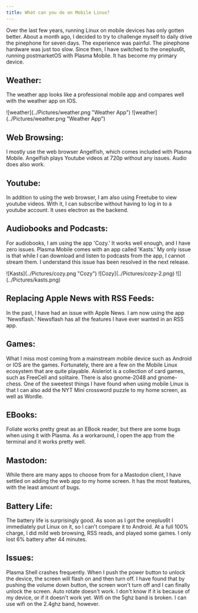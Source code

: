 ```yaml
---
title: What can you do on Mobile Linux?
---
```


Over the last few years, running Linux on mobile devices has only gotten better. About a month ago, I decided to try to challenge myself to daily drive the pinephone for seven days. The experience was painful. The pinephone hardware was just too slow. Since then, I have switched to the oneplus6t, running postmarketOS with Plasma Mobile. It has become my primary device.

## Weather:
The weather app looks like a professional mobile app and compares well with the weather app on IOS.

<div class=center>![weather](../Pictures/weather.png "Weather App") ![weather](../Pictures/weather.png "Weather App") </div>

## Web Browsing:
I mostly use the web browser Angelfish, which comes included with Plasma Mobile. Angelfish plays Youtube videos at 720p without any issues. Audio does also work.

## Youtube:
In addition to using the web browser, I am also using Freetube to view youtube videos. With it, I can subscribe without having to log in to a youtube account. It uses electron as the backend.

## Audiobooks and Podcasts:
For audiobooks, I am using the app 'Cozy.' It works well enough, and I have zero issues. Plasma Mobile comes with an app called 'Kasts.' My only issue is that while I can download and listen to podcasts from the app, I cannot stream them. I understand this issue has been resolved in the next release. 

<div class=center>![Kasts](../Pictures/cozy.png "Cozy") ![Cozy](../Pictures/cozy-2.png) ![](../Pictures/kasts.png)</div>

## Replacing Apple News with RSS Feeds:
In the past, I have had an issue with Apple News. I am now using the app 'Newsflash.' Newsflash has all the features I have ever wanted in an RSS app. 

## Games:
What I miss most coming from a mainstream mobile device such as Android or IOS are the games. Fortunately, there are a few on the Mobile Linux ecosystem that are quite playable. Aisleriot is a collection of card games, such as FreeCell and solitaire. There is also gnome-2048 and gnome-chess. One of the sweetest things I have found when using mobile Linux is that I can also add the NYT Mini crossword puzzle to my home screen, as well as Wordle.

## EBooks:
Foliate works pretty great as an EBook reader, but there are some bugs when using it with Plasma. As a workaround, I open the app from the terminal and it works pretty well.

## Mastodon:
While there are many apps to choose from for a Mastodon client, I have settled on adding the web app to my home screen. It has the most features, with the least amount of bugs.

## Battery Life:
The battery life is surprisingly good. As soon as I got the oneplus6t I immediately put Linux on it, so I can't compare it to Android. At a full 100% charge, I did mild web browsing, RSS reads, and played some games. I only lost 6% battery after 44 minutes.

## Issues:
Plasma Shell crashes frequently.
When I push the power button to unlock the device, the screen will flash on and then turn off. I have found that by pushing the volume down button, the screen won't turn off and I can finally unlock the screen.
Auto rotate doesn't work. I don't know if it is because of my device, or if it doesn't work yet.
Wifi on the 5ghz band is broken. I can use wifi on the 2.4ghz band, however.
